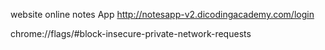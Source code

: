 website online notes App
http://notesapp-v2.dicodingacademy.com/login

chrome://flags/#block-insecure-private-network-requests
